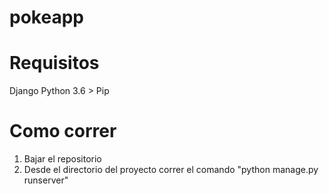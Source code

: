 # pokeapp

# Requisitos
Django
Python 3.6 >
Pip

# Como correr
1. Bajar el repositorio
2. Desde el directorio del proyecto correr el comando "python manage.py runserver"
